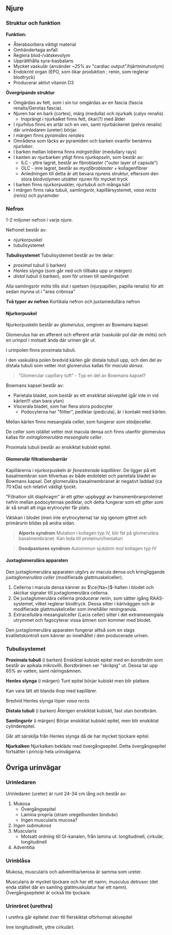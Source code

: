 ## Njure
### Struktur och funktion
**Funktion:**
- Återabsorbera viktigt material
- Omhändertaga avfall
- Reglera blod-/vätskevolym
- Upprätthålla syra-basbalans
- Mycket vaskulär (använder ~25% av "cardiac output"/hjärtminutvolym)
- Endokrint organ (EPO, som ökar produktion ; renin, som reglerar blodtryck)
- Producerar aktivt vitamin D3

**Övergripande struktur**
- Omgärdas av fett, som i sin tur omgärdas av en fascia (fascia renalis/Gerotas fascia).
- Njuren har en bark (cortex), märg (medulla) och njurkalk (calyx renalis).
	- Insprängt i njurkalket finns fett, ökar(?) med ålder
- I njurhilus finns en artär och en ven, samt njurbäckenet (pelvis renalis) där urinledaren (ureter) börjar.
- I märgen finns *pyramides renales*
- Områdena som täcks av pyramiden och barken ovanför benämns *njurlober*.
- I barken mellan loberna finns *märgstrålar* (medullary rays)
- I kanten av njurbarken ytligt finns *njurkapseln*, som består av:
	- ILC - yttre lagret, består av fibroblaster ("outer layer of capsule")
	- OLC - inre lagret, består av *myofibroblaster* + kollagenfibrer
	- Anledningen till detta är att bevara njurens struktur, eftersom den stora blodvolymen utsätter njuren för mycket tryck
- I barken finns njurkorpuskler, njurtubuli och många kärl
- I märgen finns raka tubuli, samlingsrör, kapillärsystemet, *vasa recta (renis)* och pyramider

### Nefron
1-2 miljoner nefron i varje njure.

Nefronet består av:
- njurkorpuskel
- tubulisystemet


**Tubulisystemet**
Tubulisystemet består av tre delar:
- *proximal tubuli* (i barken)
- *Henles slynga* (som går ned och tillbaks upp ur märgen)
- *distal tubuli* (i barken), som för urinen till samlingsröret

Alla samlingsrör möts tills slut i spetsen (njurpapillen, papilla renalis) för att sedan mynna ut i "area cribrosa"

**Två typer av nefron**
Kortikala nefron och juxtamedullära nefron

#### Njurkorpuskel
Njurkorpuskeln består av *glomerulus*, omgiven av Bowmans kapsel.

Glomerulus har en afferent och efferent artär (vaskulär pol där de möts) och en urinpol i motsatt ända där urinen går ut.

I urinpolen finns proximala tubuli.

I den vaskulära polen bredvid kärlen går distala tubuli upp, och den del av distala tubuli som vetter mot glomerulus kallas för *macula densa*.

> "Glomerular capillary tuft" - Typ en del av Bowmans kapsel?

Bowmans kapsel består av:
- Parietala bladet, som består av ett enskiktat skivepitel (går inte in vid kärlen!!! utan bara ytan)
- Viscerala bladet, som har flera stora podocyter
	- Podocyterna har "fötter", pediklar (pedicula), är i kontakt med kärlen.

Mellan kärlen finns mesangiala celler, som fungerar som stödjeceller.

De celler som istället vetter mot macula densa och finns utanför glomerulus kallas för *extraglomerulära mesangiala celler*.

Proximala tubuli består av enskiktat kubiskt epitel.
#### Glomerulär filtrationsbarriär
Kapillärerna i njurkorpuskeln är *fenestrerade kapillärer*. De ligger på ett basalmembran som tillverkas av både endotelet och parietala bladet av Bowmans kapsel. Det glomerulära basalmembranet är negativt laddad (ca 70 kDa) och relativt väldigt tjockt.

"Filtration slit diaphragm" är ett gitter uppbyggt av transmembranproteinet nefrin mellan podocyternas pediklar, och detta fungerar som ett gitter som är så smalt att inga erytrocyter får plats.

Vätskan i blodet (men inte erytrocyterna) tar sig igenom gittret och primärurin bildas på andra sidan.

> **Alports syndrom**
> Mutation i kollagen typ IV, blir fel på glomerulära basalmembranet. Kan leda till proteinuri/hematuri

> **Goodpastures syndrom**
> Autoimmun sjukdom mot kollagen typ IV

#### Juxtaglomerulära apparaten
Den juxtaglomerulära apparaten utgörs av macula densa och kringliggande *juxtaglomerulära celler* (modifierade glattmuskelceller).

1. Cellerna i macula densa känner av $\ce{Na+}$-halten i blodet och skickar signaler till juxtaglomerulära cellerna.
2. De juxtaglomerulära cellerna producerar renin, som sätter igång RAAS-systemet, vilket reglerar blodtryck. Dessa sitter i kärlväggen och är modifierade glattmuskelceller som innehåller reningranula.
3. Extracellulära mesangialceller (Lacis celler) sitter i det extramesengiala utrymmet och fagocyterar vissa ämnen som kommer med blodet.

Den juxtaglomerulära apparaten fungerar alltså som en slags kvalitetskontroll som känner av innehållet i den producerade urinen.
### Tubulisystemet
**Proximala tubuli** (i barken)
Enskiktat kubiskt epitel med en *borstbräm* som består av apikala mikrovilli. Borstbrämen ser "skräpig" ut. Dessa tar upp 65% av vatten, samt näringsämnen.

**Henles slynga** (i märgen)
Tunt epitel börjar kubiskt men blir plattare.

Kan vara lätt att blanda ihop med kapillärer.

Bredvid Henles slynga löper *vasa recta*.

**Distala tubuli** (i barken)
Återigen enskiktat kubiskt, fast utan borstbräm.

**Samlingsrör** (i märgen)
Börjar enskiktat kubiskt epitel, men blir enskiktat cylinderepitel.

Går att särskilja från Henles slynga då de har mycket tjockare epitel.

**Njurkalken**
Njurkalken bekläds med övergångsepitel. Detta övergångsepitel fortsätter i princip hela urinvägarna.
## Övriga urinvägar
### Urinledaren
Urinledaren (ureter) är runt 24-34 cm lång och består av:
1. Mukosa
	- Övergångsepitel
	- Lamina propria (stram oregelbunden bindväv)
	- Ingen muscularis mucosa?
2. *Ingen submukosa*
3. Muscularis
	- Motsatt ordning till GI-kanalen, från lamina ut: longitudinell, cirkulär, longitudinell
4. Adventitia

### Urinblåsa
Mukosa, muscularis och adventitia/serosa är samma som ureter.

Muscularis är mycket tjockare och har ett namn, musculus detrusor (det enda stället där en samling glattmuskulatur har ett namn). Övergångsepitelet är också lite tjockare.
### Urinröret (urethra)
I urethra går epitelet över till flerskiktat oförhornat skivepitel

Inre longitudinellt, yttre cirkulärt.